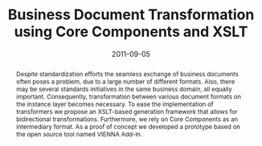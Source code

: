 ---
abstract: Despite standardization efforts the seamless exchange of business documents
  often poses a problem, due to a large number of different formats. Also, there may
  be several standards initiatives in the same business domain, all equally important.   Consequently,
  transformation between various document formats on the instance layer becomes necessary.
  To ease the implementation of transformers we propose an XSLT-based generation framework
  that allows for bidirectional transformations. Furthermore, we rely on Core Components
  as an intermediary format. As a proof of concept we developed a prototype based
  on the open source tool named VIENNA Add-In.
authors:
- Michael Strommer
- Fabian Kromer
- Christian Pichler
- Christian Huemer
date: '2011-09-05'
featured: false
links:
- name: Publik
  url: https://publik.tuwien.ac.at/showentry.php?ID=201830&lang=1
publication_types:
- '0'
publishDate: '2011-09-05'
title: Business Document Transformation using Core Components and XSLT
url_pdf: ''
---